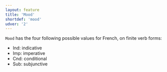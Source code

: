 ```yaml
---
layout: feature
title: 'Mood'
shortdef: 'mood'
udver: '2'
---
```


`Mood` has the four following possible values for French, on finite verb forms:

- Ind: indicative
- Imp: imperative
- Cnd: conditional
- Sub: subjunctive
